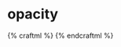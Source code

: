 # opacity

{% craftml %}
<craft>
  <row style="color: blue">
    <sphere></sphere>
    <sphere style="opacity: 0.9;"></sphere>
    <sphere style="opacity: 0.7;"></sphere>
    <sphere style="opacity: 0.5;"></sphere>
    <sphere style="opacity: 0.3;"></sphere>
  </row>
  <cube size="50 10 2"></cube>
</craft>
{% endcraftml %}
